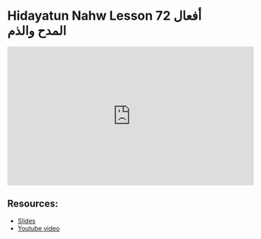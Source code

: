 # Hidayatun Nahw Lesson 72 أفعال المدح والذم            

<iframe width="560" height="315" src="https://www.youtube-nocookie.com/embed/7ESB8RaFjPo?start=0" frameborder="0" allow="accelerometer; autoplay; encrypted-media; gyroscope; picture-in-picture" allowfullscreen="allowfullscreen"></iframe><BR>



## Resources:
- [Slides](https://github.com/arshare/resources_balagha_pdfs)
- [Youtube video](https://www.youtube.com/watch?v=7ESB8RaFjPo&list=PLzn0qdi6JpdtdAyaM2yvvY1Yk9i4EpLHD&index=136)
